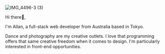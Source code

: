 ![IMG_4496-3 (3)](https://user-images.githubusercontent.com/80769492/122164045-19a97000-ceb1-11eb-80bf-8413f69af5af.jpg)

 
Hi there👋,

I'm Allan, a full-stack web developer from Australia based in Tokyo.

Dance and photography are my creative outlets. I love that programming offers that same creative freedom when it comes to design. I'm particularly interested in front-end opportunities.
